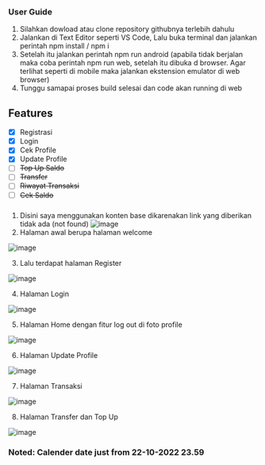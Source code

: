 ### User Guide

1. Silahkan dowload atau clone repository githubnya terlebih dahulu
2. Jalankan di Text Editor seperti VS Code, Lalu buka terminal dan jalankan perintah npm install / npm i
3. Setelah itu jalankan perintah npm run android (apabila tidak berjalan maka coba perintah npm run web, setelah itu dibuka d browser. Agar terlihat seperti di mobile maka jalankan ekstension emulator di web browser)
4. Tunggu samapai proses build selesai dan code akan running di web

## Features
- [x] Registrasi
- [x] Login
- [x] Cek Profile
- [x] Update Profile
- [ ] ~~Top Up Saldo~~
- [ ] ~~Transfer~~
- [ ] ~~Riwayat Transaksi~~
- [ ] ~~Cek Saldo~~

### 

1. Disini saya menggunakan konten base dikarenakan link yang diberikan tidak ada (not found)
![image](./Screenshot%20(50).png)
2. Halaman awal berupa halaman welcome


![image](./Screenshot%20(43).png)


3. Lalu terdapat halaman Register


![image](./Screenshot%20(45).png)


4. Halaman Login


![image](./Screenshot%20(44).png)


5. Halaman Home dengan fitur log out di foto profile


![image](./Screenshot%20(46).png)


6. Halaman Update Profile


![image](./Screenshot%20(47).png)


7. Halaman Transaksi


![image](./Screenshot%20(48).png)


8. Halaman Transfer dan Top Up


![image](./Screenshot%20(49).png)



### Noted: Calender date just from 22-10-2022 23.59